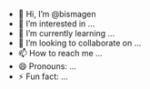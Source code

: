 - 👋 Hi, I’m @bismagen
- 👀 I’m interested in ...
- 🌱 I’m currently learning ...
- 💞️ I’m looking to collaborate on ...
- 📫 How to reach me ...
- 😄 Pronouns: ...
- ⚡ Fun fact: ...

<!---
bismagen/bismagen is a ✨ special ✨ repository because its `README.md` (this file) appears on your GitHub profile.
You can click the Preview link to take a look at your changes.
--->
